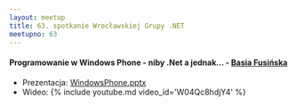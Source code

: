 ```yaml
---
layout: meetup
title: 63. spotkanie Wrocławskiej Grupy .NET
meetupno: 63
---
```


#### Programowanie w Windows Phone - niby .Net a jednak... - [Basia Fusińska](http://barbarafusinska.com)
* Prezentacja: [WindowsPhone.pptx]({{BASE_PATH}}/assets/WindowsPhone.pptx)
* Wideo: {% include youtube.md video_id='W04Qc8hdjY4' %}
